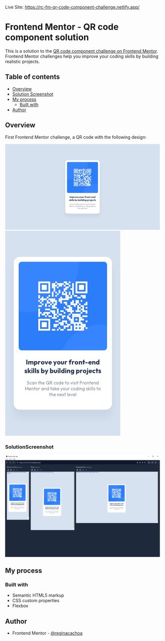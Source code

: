Live Site: https://rc-fm-qr-code-component-challenge.netlify.app/

# Frontend Mentor - QR code component solution

This is a solution to the [QR code component challenge on Frontend Mentor](https://www.frontendmentor.io/challenges/qr-code-component-iux_sIO_H). Frontend Mentor challenges help you improve your coding skills by building realistic projects. 

## Table of contents

- [Overview](#overview)
- [Solution Screenshot](#solutionscreenshot)
- [My process](#my-process)
  - [Built with](#built-with)
- [Author](#author)


## Overview

First Frontend Mentor challenge, a QR code with the following design:

![](./readme-imgs/desktop-design.jpg)
![](./readme-imgs/mobile-design.jpg)


### SolutionScreenshot

![](./readme-imgs/RC_QR_SolutionScreenshot.jpeg)



## My process

### Built with

- Semantic HTML5 markup
- CSS custom properties
- Flexbox


## Author

- Frontend Mentor - [@reginacachoa](https://www.frontendmentor.io/profile/reginacachoa)
